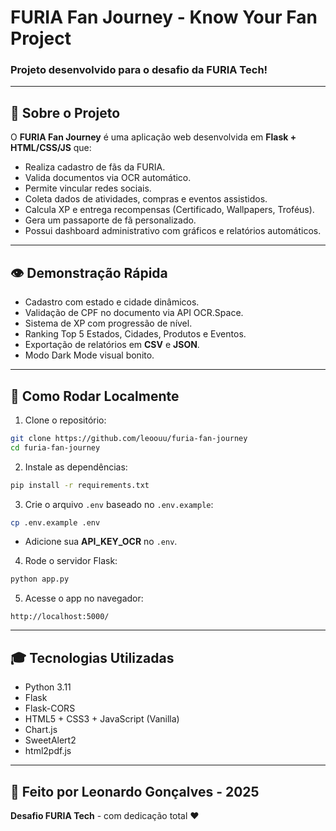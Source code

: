 # FURIA Fan Journey - Know Your Fan Project

### Projeto desenvolvido para o desafio da FURIA Tech!

---

## 🔖 Sobre o Projeto
O **FURIA Fan Journey** é uma aplicação web desenvolvida em **Flask + HTML/CSS/JS** que:

- Realiza cadastro de fãs da FURIA.
- Valida documentos via OCR automático.
- Permite vincular redes sociais.
- Coleta dados de atividades, compras e eventos assistidos.
- Calcula XP e entrega recompensas (Certificado, Wallpapers, Troféus).
- Gera um passaporte de fã personalizado.
- Possui dashboard administrativo com gráficos e relatórios automáticos.

---

## 👁 Demonstração Rápida
- Cadastro com estado e cidade dinâmicos.
- Validação de CPF no documento via API OCR.Space.
- Sistema de XP com progressão de nível.
- Ranking Top 5 Estados, Cidades, Produtos e Eventos.
- Exportação de relatórios em **CSV** e **JSON**.
- Modo Dark Mode visual bonito.

---

## 🔧 Como Rodar Localmente

1. Clone o repositório:
```bash
git clone https://github.com/leoouu/furia-fan-journey
cd furia-fan-journey
```

2. Instale as dependências:
```bash
pip install -r requirements.txt
```

3. Crie o arquivo `.env` baseado no `.env.example`:
```bash
cp .env.example .env
```
- Adicione sua **API_KEY_OCR** no `.env`.

4. Rode o servidor Flask:
```bash
python app.py
```

5. Acesse o app no navegador:
```url
http://localhost:5000/
```

---

## 🎓 Tecnologias Utilizadas
- Python 3.11
- Flask
- Flask-CORS
- HTML5 + CSS3 + JavaScript (Vanilla)
- Chart.js
- SweetAlert2
- html2pdf.js

---

## 📅 Feito por Leonardo Gonçalves - 2025
**Desafio FURIA Tech** - com dedicação total ❤️


